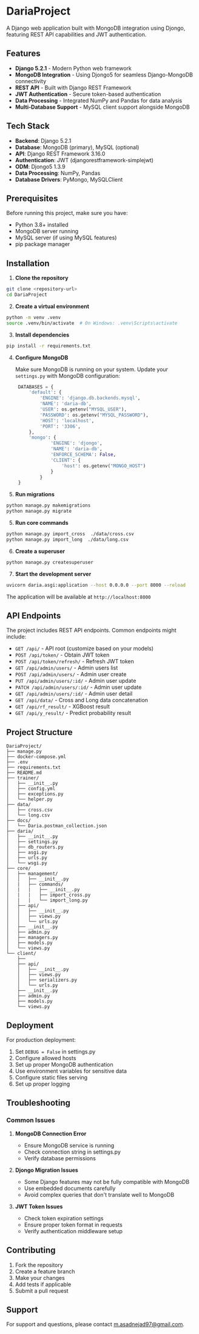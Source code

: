 # DariaProject

A Django web application built with MongoDB integration using Djongo, featuring REST API capabilities and JWT authentication.

## Features

- **Django 5.2.1** - Modern Python web framework
- **MongoDB Integration** - Using Djongo5 for seamless Django-MongoDB connectivity
- **REST API** - Built with Django REST Framework
- **JWT Authentication** - Secure token-based authentication
- **Data Processing** - Integrated NumPy and Pandas for data analysis
- **Multi-Database Support** - MySQL client support alongside MongoDB

## Tech Stack

- **Backend**: Django 5.2.1
- **Database**: MongoDB (primary), MySQL (optional)
- **API**: Django REST Framework 3.16.0
- **Authentication**: JWT (djangorestframework-simplejwt)
- **ODM**: Djongo5 1.3.9
- **Data Processing**: NumPy, Pandas
- **Database Drivers**: PyMongo, MySQLClient

## Prerequisites

Before running this project, make sure you have:

- Python 3.8+ installed
- MongoDB server running
- MySQL server (if using MySQL features)
- pip package manager

## Installation

1. **Clone the repository**
```bash
git clone <repository-url>
cd DariaProject
```

2. **Create a virtual environment**
```bash
python -m venv .venv
source .venv/bin/activate  # On Windows: .venv\Scripts\activate
```

3. **Install dependencies**
```bash
pip install -r requirements.txt
```

4. **Configure MongoDB**
   
   Make sure MongoDB is running on your system. Update your `settings.py` with MongoDB configuration:
   
   ```python
    DATABASES = {
        'default': {
            'ENGINE': 'django.db.backends.mysql',
            'NAME': 'daria-db',
            'USER': os.getenv("MYSQL_USER"),
            'PASSWORD': os.getenv("MYSQL_PASSWORD"),
            'HOST': 'localhost',
            'PORT': '3306',
        },
        'mongo': {
                'ENGINE': 'djongo',
                'NAME': 'daria-db',
                'ENFORCE_SCHEMA': False,
                'CLIENT': {
                    'host': os.getenv("MONGO_HOST")
                }  
            }
    }
   ```

5. **Run migrations**
```bash
python manage.py makemigrations
python manage.py migrate
```
5. **Run core commands**
```bash
python manage.py import_cross  ./data/cross.csv
python manage.py import_long  ./data/long.csv
```

6. **Create a superuser**
```bash
python manage.py createsuperuser
```

7. **Start the development server**
```bash
uvicorn daria.asgi:application --host 0.0.0.0 --port 8000 --reload
```

The application will be available at `http://localhost:8000`


## API Endpoints

The project includes REST API endpoints. Common endpoints might include:

- `GET /api/` - API root (customize based on your models)
- `POST /api/token/` - Obtain JWT token
- `POST /api/token/refresh/` - Refresh JWT token
- `GET /api/admin/users/` - Admin users list
- `POST /api/admin/users/` - Admin user create
- `PUT /api/admin/users/:id/` - Admin user update
- `PATCH /api/admin/users/:id/` - Admin user update
- `GET /api/admin/users/:id/` - Admin user detail
- `GET /api/data/` - Cross and Long data concatenation
- `GET /api/rf_result/` - XGBoost result
- `GET /api/y_result/` - Predict probability result

## Project Structure

```
DariaProject/
├── manage.py
├── docker-compose.yml
├── .env
├── requirements.txt
├── README.md
├── trainer/
│   ├── __init__.py
│   ├── config.yml
│   ├── exceptions.py
│   └── helper.py
├── data/
│   ├── cross.csv
│   └── long.csv
├── docs/
│   └── Daria.postman_collection.json
├── daria/
│   ├── __init__.py
│   ├── settings.py
│   ├── db_routers.py
│   ├── asgi.py
│   ├── urls.py
│   └── wsgi.py
├── core/
│   ├── management/
│   │   ├── __init__.py
│   |   ├── commands/
│   |   |   ├── __init__.py
│   |   |   ├── import_cross.py
│   |   |   └── import_long.py
│   ├── api/
│   │   ├── __init__.py
│   │   ├── views.py
│   │   └── urls.py
│   ├── __init__.py
│   ├── admin.py
│   ├── managers.py
│   ├── models.py
│   └── views.py
└── client/
    ├──
    ├── api/
    │   ├── __init__.py
    │   ├── views.py
    │   ├── serializers.py
    │   └── urls.py
    ├── __init__.py
    ├── admin.py
    ├── models.py
    └── views.py
```

## Deployment

For production deployment:

1. Set `DEBUG = False` in settings.py
2. Configure allowed hosts
3. Set up proper MongoDB authentication
4. Use environment variables for sensitive data
5. Configure static files serving
6. Set up proper logging

## Troubleshooting

### Common Issues

1. **MongoDB Connection Error**
   - Ensure MongoDB service is running
   - Check connection string in settings.py
   - Verify database permissions

2. **Djongo Migration Issues**
   - Some Django features may not be fully compatible with MongoDB
   - Use embedded documents carefully
   - Avoid complex queries that don't translate well to MongoDB

3. **JWT Token Issues**
   - Check token expiration settings
   - Ensure proper token format in requests
   - Verify authentication middleware setup

## Contributing

1. Fork the repository
2. Create a feature branch
3. Make your changes
4. Add tests if applicable
5. Submit a pull request

## Support

For support and questions, please contact m.asadnejad97@gmail.com.